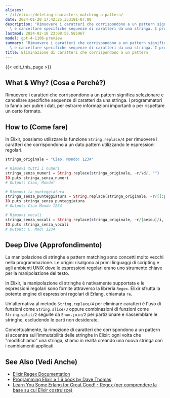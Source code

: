 ```yaml
---
aliases:
- /it/elixir/deleting-characters-matching-a-pattern/
date: 2024-01-20 17:42:25.353191-07:00
description: "Rimuovere i caratteri che corrispondono a un pattern significa selezionare\
  \ e cancellare specifiche sequenze di caratteri da una stringa. I programmatori\u2026"
lastmod: 2024-02-18 23:08:55.585967
model: gpt-4-1106-preview
summary: "Rimuovere i caratteri che corrispondono a un pattern significa selezionare\
  \ e cancellare specifiche sequenze di caratteri da una stringa. I programmatori\u2026"
title: Eliminazione di caratteri che corrispondono a un pattern
---
```


{{< edit_this_page >}}

## What & Why? (Cosa e Perché?)
Rimuovere i caratteri che corrispondono a un pattern significa selezionare e cancellare specifiche sequenze di caratteri da una stringa. I programmatori lo fanno per pulire i dati, per estrarre informazioni importanti o per rispettare un certo formato.

## How to (Come fare)
In Elixir, possiamo utilizzare la funzione `String.replace/4` per rimuovere i caratteri che corrispondono a un dato pattern utilizzando le espressioni regolari.

```Elixir
stringa_originale = "Ciao, Mondo! 1234"

# Rimuovi tutti i numeri
stringa_senza_numeri = String.replace(stringa_originale, ~r/\d/, "")
IO.puts stringa_senza_numeri
# Output: Ciao, Mondo! 

# Rimuovi la punteggiatura
stringa_senza_punteggiatura = String.replace(stringa_originale, ~r/[[:punct:]]/, "")
IO.puts stringa_senza_punteggiatura
# Output: Ciao Mondo 1234

# Rimuovi vocali
stringa_senza_vocali = String.replace(stringa_originale, ~r/[aeiou]/i, "")
IO.puts stringa_senza_vocali
# Output: C, Mnd! 1234
```

## Deep Dive (Approfondimento)
La manipolazione di stringhe e pattern matching sono concetti molto vecchi nella programmazione. Le origini risalgono ai primi linguaggi di scripting e agli ambienti UNIX dove le espressioni regolari erano uno strumento chiave per la manipolazione del testo. 

In Elixir, la manipolazione di stringhe è nativamente supportata e le espressioni regolari sono fornite attraverso la libreria `Regex`. Elixir sfrutta la potente engine di espressioni regolari di Erlang, chiamata `re`. 

Un'alternativa al metodo `String.replace/4` per eliminare caratteri è l'uso di funzioni come `String.slice/3` oppure combinazioni di funzioni come `String.split/2` seguite da `Enum.join/2` per partizionare e riassemblare le stringhe, escludendo le parti non desiderate.

Concettualmente, la rimozione di caratteri che corrispondono a un pattern si accentra sull'immutabilità delle stringhe in Elixir: ogni volta che "modifichiamo" una stringa, stiamo in realtà creando una nuova stringa con i cambiamenti applicati.

## See Also (Vedi Anche)
- [Elixir Regex Documentation](https://hexdocs.pm/elixir/Regex.html)
- [Programming Elixir ≥ 1.6 book by Dave Thomas](https://pragprog.com/titles/elixir16/programming-elixir-1-6/)
- [Learn You Some Erlang for Great Good! - Regex (per comprendere la base su cui Elixir costruisce)](https://learnyousomeerlang.com/regular-expressions)
